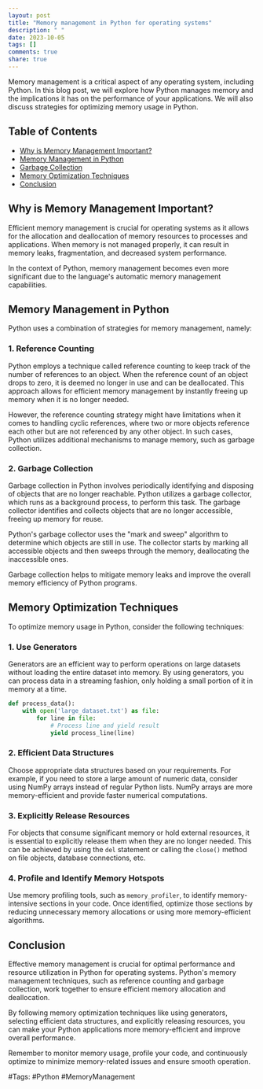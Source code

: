 ```yaml
---
layout: post
title: "Memory management in Python for operating systems"
description: " "
date: 2023-10-05
tags: []
comments: true
share: true
---
```


Memory management is a critical aspect of any operating system, including Python. In this blog post, we will explore how Python manages memory and the implications it has on the performance of your applications. We will also discuss strategies for optimizing memory usage in Python.

## Table of Contents
- [Why is Memory Management Important?](#why-is-memory-management-important)
- [Memory Management in Python](#memory-management-in-python)
- [Garbage Collection](#garbage-collection)
- [Memory Optimization Techniques](#memory-optimization-techniques)
- [Conclusion](#conclusion)

## Why is Memory Management Important?
Efficient memory management is crucial for operating systems as it allows for the allocation and deallocation of memory resources to processes and applications. When memory is not managed properly, it can result in memory leaks, fragmentation, and decreased system performance.

In the context of Python, memory management becomes even more significant due to the language's automatic memory management capabilities.

## Memory Management in Python
Python uses a combination of strategies for memory management, namely:

### 1. Reference Counting
Python employs a technique called reference counting to keep track of the number of references to an object. When the reference count of an object drops to zero, it is deemed no longer in use and can be deallocated. This approach allows for efficient memory management by instantly freeing up memory when it is no longer needed.

However, the reference counting strategy might have limitations when it comes to handling cyclic references, where two or more objects reference each other but are not referenced by any other object. In such cases, Python utilizes additional mechanisms to manage memory, such as garbage collection.

### 2. Garbage Collection
Garbage collection in Python involves periodically identifying and disposing of objects that are no longer reachable. Python utilizes a garbage collector, which runs as a background process, to perform this task. The garbage collector identifies and collects objects that are no longer accessible, freeing up memory for reuse.

Python's garbage collector uses the "mark and sweep" algorithm to determine which objects are still in use. The collector starts by marking all accessible objects and then sweeps through the memory, deallocating the inaccessible ones.

Garbage collection helps to mitigate memory leaks and improve the overall memory efficiency of Python programs.

## Memory Optimization Techniques
To optimize memory usage in Python, consider the following techniques:

### 1. Use Generators
Generators are an efficient way to perform operations on large datasets without loading the entire dataset into memory. By using generators, you can process data in a streaming fashion, only holding a small portion of it in memory at a time.

```python
def process_data():
    with open('large_dataset.txt') as file:
        for line in file:
            # Process line and yield result
            yield process_line(line)
```

### 2. Efficient Data Structures
Choose appropriate data structures based on your requirements. For example, if you need to store a large amount of numeric data, consider using NumPy arrays instead of regular Python lists. NumPy arrays are more memory-efficient and provide faster numerical computations.

### 3. Explicitly Release Resources
For objects that consume significant memory or hold external resources, it is essential to explicitly release them when they are no longer needed. This can be achieved by using the `del` statement or calling the `close()` method on file objects, database connections, etc.

### 4. Profile and Identify Memory Hotspots
Use memory profiling tools, such as `memory_profiler`, to identify memory-intensive sections in your code. Once identified, optimize those sections by reducing unnecessary memory allocations or using more memory-efficient algorithms.

## Conclusion
Effective memory management is crucial for optimal performance and resource utilization in Python for operating systems. Python's memory management techniques, such as reference counting and garbage collection, work together to ensure efficient memory allocation and deallocation.

By following memory optimization techniques like using generators, selecting efficient data structures, and explicitly releasing resources, you can make your Python applications more memory-efficient and improve overall performance.

Remember to monitor memory usage, profile your code, and continuously optimize to minimize memory-related issues and ensure smooth operation.

#Tags: #Python #MemoryManagement